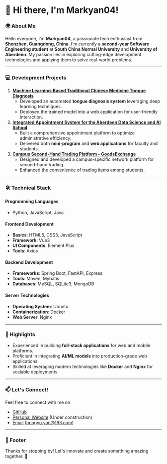 # 👋 Hi there, I'm Markyan04!

### 🌍 About Me
Hello everyone, I’m **Markyan04**, a passionate tech enthusiast from **Shenzhen, Guangdong, China**.
I'm currently a **second-year Software Engineering student** at **South China Normal University** and **University of Aberdeen**. My passion lies in exploring cutting-edge development technologies and applying them to solve real-world problems.

------

### 💻 Development Projects
1. **[Machine Learning-Based Traditional Chinese Medicine Tongue Diagnosis](https://github.com/TonguePicture-SKaRD/TongueDiagnosis)**
   - Developed an automated **tongue diagnosis system** leveraging deep learning techniques.
   - Deployed the trained model into a web application for user-friendly interaction.
2. **[Integrated Appointment System for the Aberdeen Data Science and AI School](https://github.com/orgs/AbdOfficeHour/repositories)**
   - Built a comprehensive appointment platform to optimize administrative efficiency.
   - Delivered both **mini-program** and **web applications** for faculty and students.
3. **[Campus Second-Hand Trading Platform - GoodsExchange](https://github.com/orgs/GoodsExchangeSCNU/repositories)**
   - Designed and developed a campus-specific network platform for second-hand trading.
   - Enhanced the convenience of trading items among students.

------

### 🛠️ Technical Stack

#### **Programming Languages**
- Python, JavaScript, Java

#### **Frontend Development**
- **Basics**: HTML5, CSS3, JavaScript
- **Framework**: Vue3
- **UI Components**: Element Plus
- **Tools**: Axios

#### **Backend Development**
- **Frameworks**: Spring Boot, FastAPI, Express
- **Tools**: Maven, Mybatis
- **Databases**: MySQL, SQLite3, MongoDB

#### **Server Technologies**
- **Operating System**: Ubuntu
- **Containerization**: Docker
- **Web Server**: Nginx

------

### 🌟 Highlights
- Experienced in building **full-stack applications** for web and mobile platforms.
- Proficient in integrating **AI/ML models** into production-grade web applications.
- Skilled at leveraging modern technologies like **Docker** and **Nginx** for scalable deployments.

------

### 📫 Let's Connect!
Feel free to connect with me on:
- [GitHub](https://github.com/Markyan04)
- [Personal Website](https://github.com/Markyan04) (Under construction)
- [Email](hongyu.yan@163.com) (hongyu.yan@163.com)

------

### 📝 Footer
Thanks for stopping by! Let's innovate and create something amazing together. 🚀
